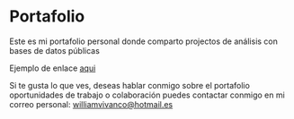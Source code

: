# Portafolio
Este es mi portafolio personal donde comparto projectos de análisis con bases de datos públicas 


Ejemplo de enlace [aqui](https://www.kaggle.com/artgor/russia-usa-india-and-other-countries) 

Si te gusta lo que ves, deseas hablar conmigo sobre el portafolio oportunidades de trabajo o colaboración puedes contactar conmigo en mi correo personal: williamvivanco@hotmail.es 
